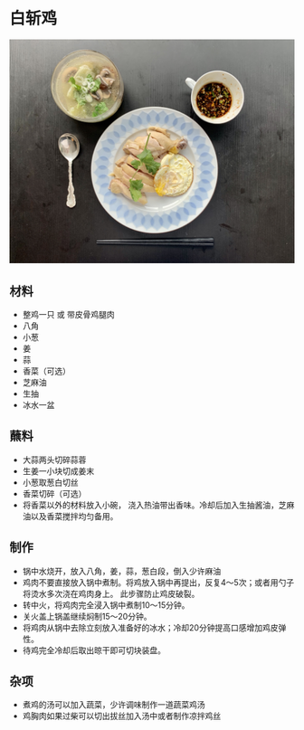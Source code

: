 # 白斩鸡

![白斩鸡](../images/白斩鸡.jpeg)

## 材料

- 整鸡一只 或 带皮骨鸡腿肉
- 八角
- 小葱
- 姜
- 蒜
- 香菜（可选）
- 芝麻油
- 生抽
- 冰水一盆

## 蘸料

- 大蒜两头切碎蒜蓉
- 生姜一小块切成姜末
- 小葱取葱白切丝
- 香菜切碎（可选）
- 将香菜以外的材料放入小碗， 浇入热油带出香味。冷却后加入生抽酱油，芝麻油以及香菜搅拌均匀备用。

## 制作

- 锅中水烧开，放入八角，姜，蒜，葱白段，倒入少许麻油
- 鸡肉不要直接放入锅中煮制。将鸡放入锅中再提出，反复4～5次；或者用勺子将烫水多次浇在鸡肉身上。 此步骤防止鸡皮破裂。
- 转中火，将鸡肉完全浸入锅中煮制10～15分钟。
- 关火盖上锅盖继续焖制15～20分钟。
- 将鸡肉从锅中去除立刻放入准备好的冰水；冷却20分钟提高口感增加鸡皮弹性。
- 待鸡完全冷却后取出晾干即可切块装盘。

## 杂项

- 煮鸡的汤可以加入蔬菜，少许调味制作一道蔬菜鸡汤
- 鸡胸肉如果过柴可以切出拔丝加入汤中或者制作凉拌鸡丝
